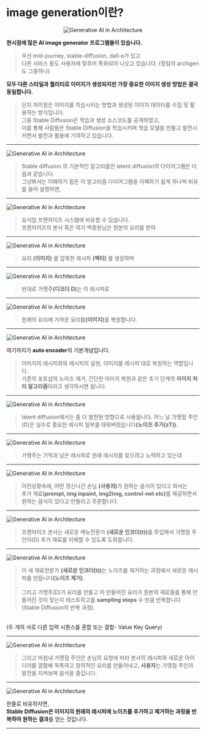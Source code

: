 # image generation이란?
<p align="center">
  <img src="../../img/sd_1.png" alt="Generative AI in Architecture">
</p>

**현시점에 많은 AI image generator 프로그램들이 있습니다.** 

> 우선 mid-journey, stable-diffusion, dall-e가 있고 <br>다른 서비스 들도 사용자에 맞추어 특화되어 나오고 있습니다. (정림의 archigen도 그중하나)

**모두 다른 스타일과 퀄리티로 이미지가 생성되지만 가장 중요한 이미지 생성 방법은 결국 동일합니다.**

> 단지 차이점은 이미지를 학습시키는 방법과 생성된 이미지 데이터를 수집 및 활용하는 방식입니다.<br>
그중 Stable Diffusion은 학습과 생성 소스코드를 공개하였고,<br> 이를 통해 사람들은 Stable Diffusion을 학습시키며 학습 모델을 만들고 발전시키면서 발전과 활용에 기여하고 있습니다.

----
<img src="../../img/sd_2.png" alt="Generative AI in Architecture">

> Stable diffusion 의 기본적인 알고리즘인 latent diffusion의 다이어그램은 다음과 같습니다. 
<br>그냥봐서는 이해하기 힘든 이 알고리즘 다이어그램을 이해하기 쉽게 하나씩 비유를 들어 설명하면,

----

<img src="../../img/sd_3.png" alt="Generative AI in Architecture">

> 요식업 프랜차이즈 시스템에 비유할 수 있습니다. <br>프렌차이즈의 본사 혹은 여기 백종원님은 원본의 요리를 받아

----
<img src="../../img/sd_4.png" alt="Generative AI in Architecture">

> 요리 <b>(이미지)</b> 를 압축한 레시피 <b>(벡터)</b> 를 생성하며 

----

<img src="../../img/sd_5.png" alt="Generative AI in Architecture">

> 반대로 가맹주<b>(디코더 D)</b>는 이 레시피로 

----

<img src="../../img/sd_6.png" alt="Generative AI in Architecture">

> 원래의 요리에 가까운 요리를<b>(이미지)</b>를 복원합니다. 

----

<img src="../../img/sd_7.png" alt="Generative AI in Architecture">

 여기까지가 <b>auto encoder</b>의 기본개념입니다. 

>이미지의 레시피화와 레시피의 실현, 이미지를 레시피 대로 복원하는 역할입니다.
<br>기존의 포토샵의 노이즈 제거, 간단한 이미지 복원과 같은 초기 단계의 <b>이미지 처리 알고리즘</b>이라고 생각하시면 됩니다.

----

<img src="../../img/sd_8.png" alt="Generative AI in Architecture">

>latent diffusion에서는 좀 더 발전된 방향으로 사용됩니다. 
어느 날 가맹점 주인(D)은 실수로 중요한 레시피 일부를 태워버렸습니다<b>(노이즈 추가(zT))</b>. 
----

<img src="../../img/sd_9.png" alt="Generative AI in Architecture">

>가맹주는 기억과 남은 레시피로 원래 레시피를 찾으려고 노력하고 있는데

----

<img src="../../img/sd_10.png" alt="Generative AI in Architecture">

> 이런상황속에, 어떤 정신나간 손님 <b>(사용자)</b>가 원하는 음식이 있다고 와서는 <br>
추가 재료<b>(prompt, img inpaint, img2img, control-net etc)</b>를 제공하면서 원하는 음식이 있다고 만들라고 주문합니다.</p>
----

<img src="../../img/sd_11.png" alt="Generative AI in Architecture">

> 프랜차이즈 본사는 새로운 메뉴전문가
<b>(새로운 인코더(t))</b>를 투입해서 가맹점 주인이(D) 추가 재료를 이해할 수 있도록 도와줍니다. 

----

<img src="../../img/sd_12.png" alt="Generative AI in Architecture">

> 이 새 재료전문가 <b>(새로운 인코더(t))</b>는 노이즈를 제거하는 과정에서 새로운 레시피를 만듭니다<b>(노이즈 제거)</b>. <br><br>
그리고 가맹주(D)가 요리를 만들고 이 만들어진 요리가 원본의 재료들를 통해 만들어진 것이 맞는지 테스트하고를 <b>sampling steps</b> 수 만큼 반복합니다 (Stable Diffusion의 반복 과정).
<br>
(두 개의 서로 다른 입력 시퀀스를 혼합 또는 결합- Value Key Query)

----

<img src="../../img/sd_13.png" alt="Generative AI in Architecture">

> 그리고 마침내 가맹점 주인은 손님의 요청에 따라 본사의 레시피와 새로운 아이디어를 결합해 독특하고 창의적인 요리를 만들어내고,
<b>사용자</b>는 가맹점 주인의 발전을 지켜보며 음식을 즐깁니다.

----

<img src="../../img/sd_14.png" alt="Generative AI in Architecture">

한줄로 비유하자면, <br><b>Stable Diffusion은 이미지의 원래의 레시피에 노이즈를 추가하고 제거하는 과정을 반복하여 원하는 결과</b>를 얻는 것입니다.

----